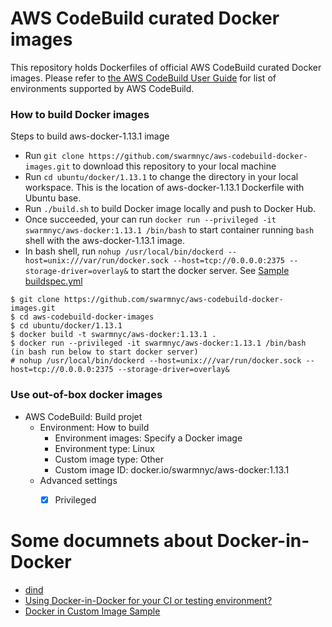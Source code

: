 # AWS CodeBuild curated Docker images

This repository holds Dockerfiles of official AWS CodeBuild curated Docker images. Please refer to [the AWS CodeBuild User Guide](http://docs.aws.amazon.com/codebuild/latest/userguide/build-env-ref.html) for list of environments supported by AWS CodeBuild.

### How to build Docker images

Steps to build aws-docker-1.13.1 image

* Run `git clone https://github.com/swarmnyc/aws-codebuild-docker-images.git` to download this repository to your local machine
* Run `cd ubuntu/docker/1.13.1` to change the directory in your local workspace. This is the location of aws-docker-1.13.1 Dockerfile with Ubuntu base.
* Run `./build.sh` to build Docker image locally and push to Docker Hub.
* Once succeeded, your can run `docker run --privileged -it swarmnyc/aws-docker:1.13.1 /bin/bash` to start container running `bash` shell with the aws-docker-1.13.1 image.
* In bash shell, run `nohup /usr/local/bin/dockerd --host=unix:///var/run/docker.sock --host=tcp://0.0.0.0:2375 --storage-driver=overlay&` to start the docker server. See [Sample buildspec.yml]


```
$ git clone https://github.com/swarmnyc/aws-codebuild-docker-images.git
$ cd aws-codebuild-docker-images
$ cd ubuntu/docker/1.13.1
$ docker build -t swarmnyc/aws-docker:1.13.1 .
$ docker run --privileged -it swarmnyc/aws-docker:1.13.1 /bin/bash
(in bash run below to start docker server)
# nohup /usr/local/bin/dockerd --host=unix:///var/run/docker.sock --host=tcp://0.0.0.0:2375 --storage-driver=overlay&
```

### Use out-of-box docker images
* AWS CodeBuild: Build projet
    * Environment: How to build
        - Environment images: Specify a Docker image
        - Environment type: Linux
        - Custom image type: Other
        - Custom image ID: docker.io/swarmnyc/aws-docker:1.13.1 
    * Advanced settings
        - [x] Privileged


# Some documnets about Docker-in-Docker
* [dind](https://github.com/jpetazzo/dind)
* [Using Docker-in-Docker for your CI or testing environment?](http://jpetazzo.github.io/2015/09/03/do-not-use-docker-in-docker-for-ci/)
* [Docker in Custom Image Sample](http://docs.aws.amazon.com/codebuild/latest/userguide/sample-docker-custom-image.html#sample-docker-custom-image-running)


[Sample buildspec.yml]: http://docs.aws.amazon.com/codebuild/latest/userguide/sample-docker-custom-image.html#sample-docker-custom-image-files